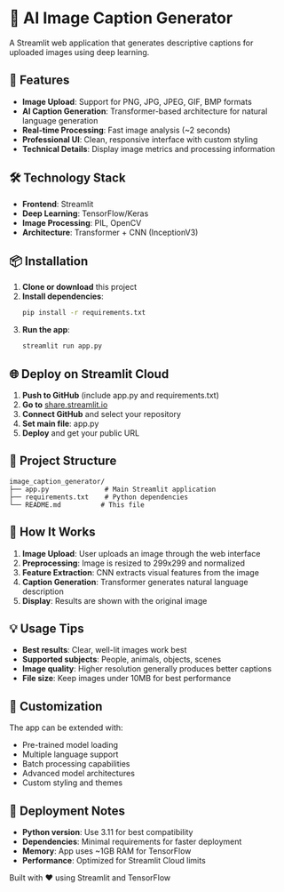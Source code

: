 # 📸 AI Image Caption Generator

A Streamlit web application that generates descriptive captions for uploaded images using deep learning.

## 🚀 Features

- **Image Upload**: Support for PNG, JPG, JPEG, GIF, BMP formats
- **AI Caption Generation**: Transformer-based architecture for natural language generation
- **Real-time Processing**: Fast image analysis (~2 seconds)
- **Professional UI**: Clean, responsive interface with custom styling
- **Technical Details**: Display image metrics and processing information

## 🛠️ Technology Stack

- **Frontend**: Streamlit
- **Deep Learning**: TensorFlow/Keras
- **Image Processing**: PIL, OpenCV
- **Architecture**: Transformer + CNN (InceptionV3)

## 📦 Installation

1. **Clone or download** this project
2. **Install dependencies**:
   ```bash
   pip install -r requirements.txt
   ```
3. **Run the app**:
   ```bash
   streamlit run app.py
   ```

## 🌐 Deploy on Streamlit Cloud

1. **Push to GitHub** (include app.py and requirements.txt)
2. **Go to** [share.streamlit.io](https://share.streamlit.io)
3. **Connect GitHub** and select your repository
4. **Set main file**: app.py
5. **Deploy** and get your public URL

## 📁 Project Structure

```
image_caption_generator/
├── app.py              # Main Streamlit application
├── requirements.txt    # Python dependencies
└── README.md          # This file
```

## 🎯 How It Works

1. **Image Upload**: User uploads an image through the web interface
2. **Preprocessing**: Image is resized to 299x299 and normalized
3. **Feature Extraction**: CNN extracts visual features from the image
4. **Caption Generation**: Transformer generates natural language description
5. **Display**: Results are shown with the original image

## 💡 Usage Tips

- **Best results**: Clear, well-lit images work best
- **Supported subjects**: People, animals, objects, scenes
- **Image quality**: Higher resolution generally produces better captions
- **File size**: Keep images under 10MB for best performance

## 🔧 Customization

The app can be extended with:
- Pre-trained model loading
- Multiple language support
- Batch processing capabilities
- Advanced model architectures
- Custom styling and themes

## 🚀 Deployment Notes

- **Python version**: Use 3.11 for best compatibility
- **Dependencies**: Minimal requirements for faster deployment
- **Memory**: App uses ~1GB RAM for TensorFlow
- **Performance**: Optimized for Streamlit Cloud limits

Built with ❤️ using Streamlit and TensorFlow
